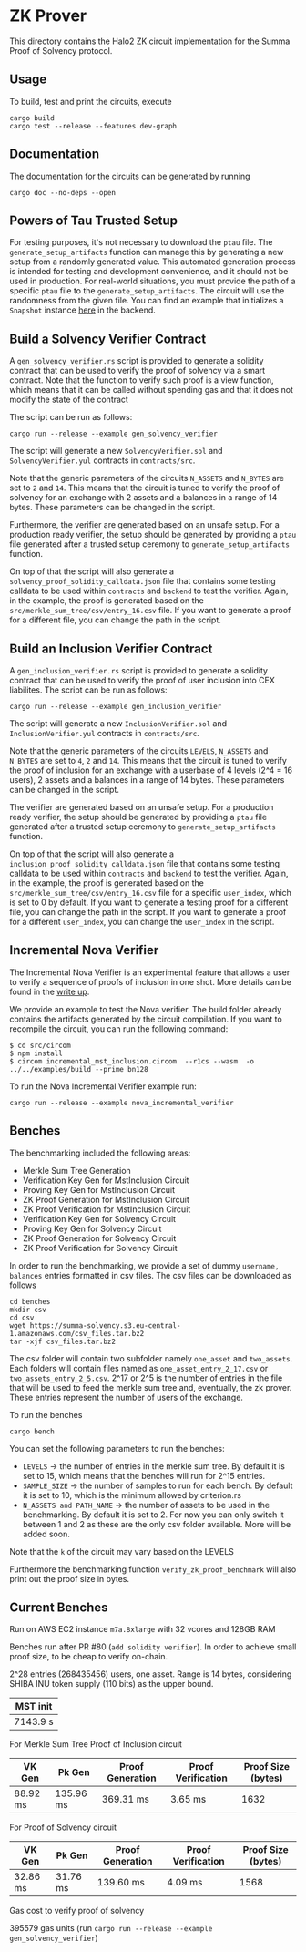 # ZK Prover

This directory contains the Halo2 ZK circuit implementation for the Summa Proof of Solvency protocol.

## Usage

To build, test and print the circuits, execute

```
cargo build
cargo test --release --features dev-graph
```

## Documentation

The documentation for the circuits can be generated by running

```
cargo doc --no-deps --open
```

## Powers of Tau Trusted Setup

For testing purposes, it's not necessary to download the `ptau` file. The `generate_setup_artifacts` function can manage this by generating a new setup from a randomly generated value. This automated generation process is intended for testing and development convenience, and it should not be used in production.
For real-world situations, you must provide the path of a specific `ptau` file to the `generate_setup_artifacts`. The circuit will use the randomness from the given file. You can find an example that initializes a `Snapshot` instance [here](https://github.com/summa-dev/summa-solvency/blob/11d4fce5d18f6175804aa792fc9fc5ac27bf5c00/backend/src/apis/snapshot.rs#L115-L116) in the backend.

## Build a Solvency Verifier Contract

A `gen_solvency_verifier.rs` script is provided to generate a solidity contract that can be used to verify the proof of solvency via a smart contract. Note that the function to verify such proof is a view function, which means that it can be called without spending gas and that it does not modify the state of the contract

The script can be run as follows:

```
cargo run --release --example gen_solvency_verifier
```

The script will generate a new `SolvencyVerifier.sol` and `SolvencyVerifier.yul` contracts in `contracts/src`.

Note that the generic parameters of the circuits `N_ASSETS` and `N_BYTES` are set to `2` and `14`. This means that the circuit is tuned to verify the proof of solvency for an exchange with 2 assets and a balances in a range of 14 bytes. These parameters can be changed in the script.

Furthermore, the verifier are generated based on an unsafe setup. For a production ready verifier, the setup should be generated by providing a `ptau` file generated after a trusted setup ceremony to `generate_setup_artifacts` function.

On top of that the script will also generate a `solvency_proof_solidity_calldata.json` file that contains some testing calldata to be used within `contracts` and `backend` to test the verifier. Again, in the example, the proof is generated based on the `src/merkle_sum_tree/csv/entry_16.csv` file. If you want to generate a proof for a different file, you can change the path in the script.

## Build an Inclusion Verifier Contract

A `gen_inclusion_verifier.rs` script is provided to generate a solidity contract that can be used to verify the proof of user inclusion into CEX liabilites. The script can be run as follows:

```
cargo run --release --example gen_inclusion_verifier
```

The script will generate a new `InclusionVerifier.sol` and `InclusionVerifier.yul` contracts in `contracts/src`.

Note that the generic parameters of the circuits `LEVELS`, `N_ASSETS` and `N_BYTES` are set to `4`, `2` and `14`. This means that the circuit is tuned to verify the proof of inclusion for an exchange with a userbase of 4 levels (2^4 = 16 users), 2 assets and a balances in a range of 14 bytes. These parameters can be changed in the script.

The verifier are generated based on an unsafe setup. For a production ready verifier, the setup should be generated by providing a `ptau` file generated after a trusted setup ceremony to `generate_setup_artifacts` function.

On top of that the script will also generate a `inclusion_proof_solidity_calldata.json` file that contains some testing calldata to be used within `contracts` and `backend` to test the verifier. Again, in the example, the proof is generated based on the `src/merkle_sum_tree/csv/entry_16.csv` file for a specific `user_index`, which is set to 0 by default. If you want to generate a testing proof for a different file, you can change the path in the script. If you want to generate a proof for a different `user_index`, you can change the `user_index` in the script.

## Incremental Nova Verifier 

The Incremental Nova Verifier is an experimental feature that allows a user to verify a sequence of proofs of inclusion in one shot. More details can be found in the [write up](https://hackmd.io/@summa/HkGMF4Ovn).

We provide an example to test the Nova verifier. The build folder already contains the artifacts generated by the circuit compilation. If you want to recompile the circuit, you can run the following command:

```
$ cd src/circom
$ npm install
$ circom incremental_mst_inclusion.circom  --r1cs --wasm  -o ../../examples/build --prime bn128
```

To run the Nova Incremental Verifier example run:

```
cargo run --release --example nova_incremental_verifier
```

## Benches

The benchmarking included the following areas:

- Merkle Sum Tree Generation
- Verification Key Gen for MstInclusion Circuit
- Proving Key Gen for MstInclusion Circuit
- ZK Proof Generation for MstInclusion Circuit
- ZK Proof Verification for MstInclusion Circuit
- Verification Key Gen for Solvency Circuit
- Proving Key Gen for Solvency Circuit
- ZK Proof Generation for Solvency Circuit
- ZK Proof Verification for Solvency Circuit

In order to run the benchmarking, we provide a set of dummy `username, balances` entries formatted in csv files. The csv files can be downloaded as follows

```
cd benches
mkdir csv
cd csv
wget https://summa-solvency.s3.eu-central-1.amazonaws.com/csv_files.tar.bz2
tar -xjf csv_files.tar.bz2
```

The csv folder will contain two subfolder namely `one_asset` and `two_assets`. Each folders will contain files named as `one_asset_entry_2_17.csv` or `two_assets_entry_2_5.csv`. 2^17 or 2^5 is the number of entries in the file that will be used to feed the merkle sum tree and, eventually, the zk prover. These entries represent the number of users of the exchange.

To run the benches

`cargo bench`

You can set the following parameters to run the benches:

- `LEVELS` -> the number of entries in the merkle sum tree. By default it is set to 15, which means that the benches will run for 2^15 entries.
- `SAMPLE_SIZE` -> the number of samples to run for each bench. By default it is set to 10, which is the minimum allowed by criterion.rs
- `N_ASSETS and PATH_NAME` -> the number of assets to be used in the benchmarking. By default it is set to 2. For now you can only switch it between 1 and 2 as these are the only csv folder available. More will be added soon.

Note that the `k` of the circuit may vary based on the LEVELS

Furthermore the benchmarking function `verify_zk_proof_benchmark` will also print out the proof size in bytes.

## Current Benches

Run on AWS EC2 instance `m7a.8xlarge` with 32 vcores and 128GB RAM

Benches run after PR #80 (`add solidity verifier`). In order to achieve small proof size, to be cheap to verify on-chain.

2^28 entries (268435456) users, one asset. Range is 14 bytes, considering SHIBA INU token supply (110 bits) as the upper bound.

| MST init |
| -------- |
| 7143.9 s |

For Merkle Sum Tree Proof of Inclusion circuit

| VK Gen    | Pk Gen    | Proof Generation | Proof Verification | Proof Size (bytes) |
| --------- | --------- | ---------------- | ------------------ | ------------------ |
| 88.92 ms  | 135.96 ms | 369.31 ms        | 3.65 ms            | 1632               |

For Proof of Solvency circuit

| VK Gen   | Pk Gen    | Proof Generation | Proof Verification | Proof Size (bytes) |
| -------- | --------- | ---------------- | ------------------ | ------------------ |
| 32.86 ms | 31.76  ms | 139.60 ms        | 4.09 ms            | 1568               |

Gas cost to verify proof of solvency

395579 gas units (run `cargo run --release --example gen_solvency_verifier`)
